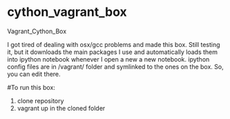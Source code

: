 # cython_vagrant_box
Vagrant_Cython_Box


I got tired of dealing with osx/gcc problems and made this box. Still testing it, but it downloads the main packages I use and automatically loads them into ipython notebook whenever I open a new a new notebook. ipython config files are in /vagrant/ folder and symlinked to the ones on the box. So, you can edit there. 

#To run this box: 

1. clone repository
2. vagrant up in the cloned folder

